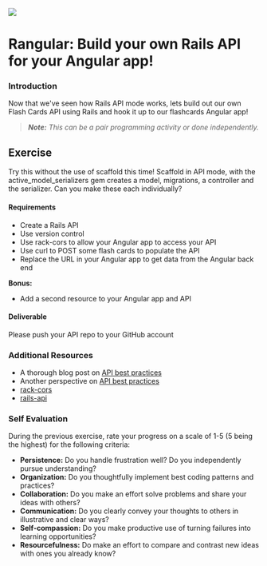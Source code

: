 <!--
Creator: Alex White
Market: SF
-->

![](https://ga-dash.s3.amazonaws.com/production/assets/logo-9f88ae6c9c3871690e33280fcf557f33.png)

# Rangular: Build your own Rails API for your Angular app!

### Introduction

Now that we've seen how Rails API mode works, lets build out our own Flash Cards API using Rails and hook it up to our flashcards Angular app!

> ***Note:*** *This can be a pair programming activity or done independently.*

## Exercise

Try this without the use of scaffold this time! Scaffold in API mode, with the active_model_serializers gem creates a model, migrations, a controller and the serializer. Can you make these each individually?
#### Requirements

- Create a Rails API
- Use version control
- Use rack-cors to allow your Angular app to access your API
- Use curl to POST some flash cards to populate the API
- Replace the URL in your Angular app to get data from the Angular back end

**Bonus:**
- Add a second resource to your Angular app and API

#### Deliverable

Please push your API repo to your GitHub account

### Additional Resources

- A thorough blog post on [API best practices](http://www.vinaysahni.com/best-practices-for-a-pragmatic-restful-api)
- Another perspective on [API best practices](http://blog.mwaysolutions.com/2014/06/05/10-best-practices-for-better-restful-api/)
- [rack-cors](https://github.com/cyu/rack-cors)
- [rails-api](https://github.com/rails-api/rails-api)

### Self Evaluation

During the previous exercise, rate your progress on a scale of 1-5 (5 being the highest) for the following criteria:

- **Persistence:** Do you handle frustration well? Do you independently pursue understanding?
- **Organization:** Do you thoughtfully implement best coding patterns and practices?
- **Collaboration:** Do you make an effort solve problems and share your ideas with others?
- **Communication:** Do you clearly convey your thoughts to others in illustrative and clear ways?
- **Self-compassion:** Do you make productive use of turning failures into learning opportunities?
- **Resourcefulness:** Do make an effort to compare and contrast new ideas with ones you already know?
